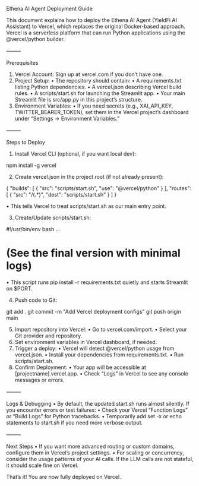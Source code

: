 
Ethena AI Agent Deployment Guide

This document explains how to deploy the Ethena AI Agent (YieldFi AI Assistant) to Vercel, which replaces the original Docker-based approach. Vercel is a serverless platform that can run Python applications using the @vercel/python builder.

⸻

Prerequisites
   1. Vercel Account: Sign up at vercel.com if you don’t have one.
   2. Project Setup:
   •  The repository should contain:
   •  A requirements.txt listing Python dependencies.
   •  A vercel.json describing Vercel build rules.
   •  A scripts/start.sh for launching the Streamlit app.
   •  Your main Streamlit file is src/app.py in this project’s structure.
   3. Environment Variables:
   •  If you need secrets (e.g., XAI_API_KEY, TWITTER_BEARER_TOKEN), set them in the Vercel project’s dashboard under “Settings → Environment Variables.”

⸻

Steps to Deploy
   1. Install Vercel CLI (optional, if you want local dev):

npm install -g vercel


   2. Create vercel.json in the project root (if not already present):

{
  "builds": [
    {
      "src": "scripts/start.sh",
      "use": "@vercel/python"
    }
  ],
  "routes": [
    {
      "src": "/(.*)",
      "dest": "scripts/start.sh"
    }
  ]
}

   •  This tells Vercel to treat scripts/start.sh as our main entry point.

   3. Create/Update scripts/start.sh:

#!/usr/bin/env bash
...
# (See the final version with minimal logs)

   •  This script runs pip install -r requirements.txt quietly and starts Streamlit on $PORT.

   4. Push code to Git:

git add .
git commit -m "Add Vercel deployment configs"
git push origin main


   5. Import repository into Vercel:
   •  Go to vercel.com/import.
   •  Select your Git provider and repository.
   6. Set environment variables in Vercel dashboard, if needed.
   7. Trigger a deploy:
   •  Vercel will detect @vercel/python usage from vercel.json.
   •  Install your dependencies from requirements.txt.
   •  Run scripts/start.sh.
   8. Confirm Deployment:
   •  Your app will be accessible at [projectname].vercel.app.
   •  Check “Logs” in Vercel to see any console messages or errors.

⸻

Logs & Debugging
   •  By default, the updated start.sh runs almost silently. If you encounter errors or test failures:
   •  Check your Vercel “Function Logs” or “Build Logs” for Python tracebacks.
   •  Temporarily add set -x or echo statements to start.sh if you need more verbose output.

⸻

Next Steps
   •  If you want more advanced routing or custom domains, configure them in Vercel’s project settings.
   •  For scaling or concurrency, consider the usage patterns of your AI calls. If the LLM calls are not stateful, it should scale fine on Vercel.

That’s it! You are now fully deployed on Vercel.